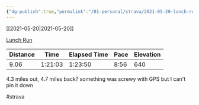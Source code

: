 ```yaml
---
{"dg-publish":true,"permalink":"/01-personal/strava/2021-05-20-lunch-run/"}
---
```



[[2021-05-20\|2021-05-20]]

[Lunch Run](https://www.strava.com/activities/5331703116)

| Distance | Time    | Elapsed Time | Pace | Elevation |
| -------- | ------- | ------------ | ---- | --------- |
| 9.06     | 1:21:03 | 1:23:50      | 8:56 | 640       |


4.3 miles out, 4.7 miles back? something was screwy with GPS but I can't pin it down

#strava
